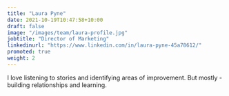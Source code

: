 ```yaml
---
title: "Laura Pyne"
date: 2021-10-19T10:47:58+10:00
draft: false
image: "/images/team/laura-profile.jpg"
jobtitle: "Director of Marketing"
linkedinurl: "https://www.linkedin.com/in/laura-pyne-45a78612/"
promoted: true
weight: 2
---
```


I love listening to stories and identifying areas of improvement. But mostly - building relationships and learning.